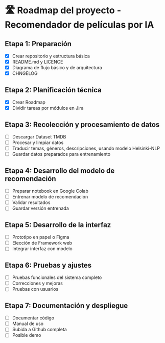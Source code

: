 # 🛣️ Roadmap del proyecto - Recomendador de películas por IA

## Etapa 1: Preparación
- [x] Crear repositorio y estructura básica
- [x] README.md y LICENCE
- [x] Diagrama de flujo básico y de arquitectura
- [x] CHNGELOG

## Etapa 2: Planificación técnica
- [x] Crear Roadmap
- [x] Dividir tareas por módulos en Jira

## Etapa 3: Recolección y procesamiento de datos
- [ ] Descargar Dataset TMDB
- [ ] Procesar y limpiar datos
- [ ] Traducir temas, géneros, descripciones, usando modelo Helsinki-NLP
- [ ] Guardar datos preparados para entrenamiento

## Etapa 4: Desarrollo del modelo de recomendación
- [ ] Preparar notebook en Google Colab
- [ ] Entrenar modelo de recomendación
- [ ] Validar resultados
- [ ] Guardar versión entrenada

## Etapa 5: Desarrollo de la interfaz
- [ ] Prototipo en papel o Figma
- [ ] Elección de Framework web
- [ ] Integrar interfaz con modelo

## Etapa 6: Pruebas y ajustes
- [ ] Pruebas funcionales del sistema completo
- [ ] Correcciones y mejoras
- [ ] Pruebas con usuarios

## Etapa 7: Documentación y despliegue
- [ ] Documentar código
- [ ] Manual de uso
- [ ] Subida a Github completa
- [ ] Posible demo